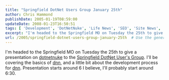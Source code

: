 ```yaml
---
title: "Springfield DotNet Users Group January 25th"
author: Chris Hammond
publishDate: 2005-01-19T08:59:00
updateDate: 2008-01-23T16:50:51
tags: [ 'Development', 'DotNetNuke', 'Life News', 'SEO', 'Site News', 'Technology' ]
excerpt: "I'm headed to the Springfield MO on Tuesday the 25th to give a presentation on dotnetnuke to the Springfield DotNet User's Group. I'll be covering the basics of dnn, and a little bit about the development process for dnn. Presentation starts around 6 I believe, I'll probably start around..."
url: /2005/springfield-dotnet-users-group-january-25th  # Use the generated URL with year
---
```

<P>I'm headed to the Springfield MO on Tuesday the 25th to give a presentation on <a title="DotNetNuke.com" href="https://www.dotnetnuke.com/" target="_blank">dotnetnuke</a> to the <A href="https://sgfdotnet.org/Events/111.aspx ">Springfield DotNet User's Group</A>. I'll be covering the basics of <a title="DotNetNuke.com" href="https://www.dotnetnuke.com" target="_blank">dnn</a>, and a little bit about the development process for <a title="DotNetNuke.com" href="https://www.dotnetnuke.com" target="_blank">dnn</a>. Presentation starts around 6 I believe, I'll probably start around 6:30.</P>
